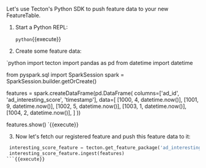 Let's use Tecton's Python SDK to push feature data to your new FeatureTable.

1. Start a Python REPL:

   `python`{{execute}}

2. Create some feature data:

  `python
   import tecton
   import pandas as pd
   from datetime import datetime

   from pyspark.sql import SparkSession
   spark = SparkSession.builder.getOrCreate()


   features = spark.createDataFrame(pd.DataFrame(
       columns=['ad_id', 'ad_interesting_score', 'timestamp'],
       data=[
           [1000, 4, datetime.now()],
           [1001, 9, datetime.now()],
           [1002, 5, datetime.now()],
           [1003, 1, datetime.now()],
           [1004, 2, datetime.now()],
       ]
   ))

   features.show()
  `{{execute}}

3. Now let's fetch our registered feature and push this feature data to it:

  ```python
   interesting_score_feature = tecton.get_feature_package('ad_interesting_score')
   interesting_score_feature.ingest(features)
  ```{{execute}}
